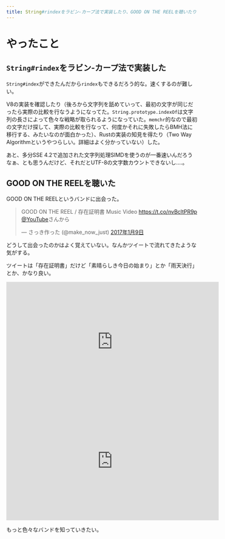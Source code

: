 ```yaml
---
title: String#rindexをラビン-カープ法で実装したり、GOOD ON THE REELを聴いたり
---
```


<script async src="//platform.twitter.com/widgets.js"></script>

# やったこと

## `String#rindex`をラビン-カープ法で実装した

`String#index`ができたんだから`rindex`もできるだろう的な。速くするのが難しい。

V8の実装を確認したり（後ろから文字列を舐めていって、最初の文字が同じだったら実際の比較を行なうようになってた。`String.prototype.indexOf`は文字列の長さによって色々な戦略が取られるようになっていた。`memchr`的なので最初の文字だけ探して、実際の比較を行なって、何度かそれに失敗したらBMH法に移行する、みたいなのが面白かった）、Rustの実装の知見を得たり（Two Way Algorithmというやつらしい。詳細はよく分かっていない）した。

あと、多分SSE 4.2で追加された文字列処理SIMDを使うのが一番速いんだろうなぁ、とも思うんだけど、それだとUTF-8の文字数カウントできないし‥‥。

## GOOD ON THE REELを聴いた

GOOD ON THE REELというバンドに出会った。

<blockquote class="twitter-tweet" data-lang="ja"><p lang="ja" dir="ltr">GOOD ON THE REEL / 存在証明書 Music Video <a href="https://t.co/nvBcltPR9p">https://t.co/nvBcltPR9p</a> <a href="https://twitter.com/YouTube">@YouTube</a>さんから</p>&mdash; さっき作った (@make_now_just) <a href="https://twitter.com/make_now_just/status/818449277315739649">2017年1月9日</a></blockquote>

どうして出会ったのかはよく覚えていない。なんかツイートで流れてきたような気がする。

ツイートは「存在証明書」だけど「素晴らしき今日の始まり」とか「雨天決行」とか、かなり良い。

<iframe width="560" height="315" src="https://www.youtube.com/embed/0hazuIKucbo" frameborder="0" allowfullscreen></iframe>

<iframe width="560" height="315" src="https://www.youtube.com/embed/TgwZ7xveZls" frameborder="0" allowfullscreen></iframe>

もっと色々なバンドを知っていきたい。
